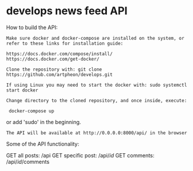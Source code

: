 # develops news feed API

How to build the API:

    Make sure docker and docker-compose are installed on the system, or refer to these links for installation guide:

    https://docs.docker.com/compose/install/
    https://docs.docker.com/get-docker/

    Clone the repository with: git clone https://github.com/artpheon/develops.git

    If using Linux you may need to start the docker with: sudo systemctl start docker

    Change directory to the cloned repository, and once inside, execute:

     docker-compose up

or add 'sudo' in the beginning.

    The API will be available at http://0.0.0.0:8000/api/ in the browser

Some of the API functionality:

GET all posts: /api
GET specific post: /api/*id*
GET comments: /api/*id*/comments
